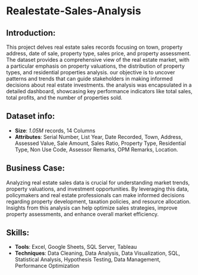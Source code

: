 # Realestate-Sales-Analysis

## Introduction:

This project delves real estate sales records focusing on town, property address, date of sale, property type, sales price, and property assessment. The dataset provides a comprehensive view of the real estate market, with a particular emphasis on property valuations, the distribution of property types, and residential properties analysis. our objective is to uncover patterns and trends that can guide stakeholders in making informed decisions about real estate investments. the analysis was encapsulated in a detailed dashboard, showcasing key performance indicators like total sales, total profits, and the number of properties sold. 

## Dataset info:

- **Size**: _1.05M_ records, 14 Columns
- **Attributes**: 
Serial Number, List Year, Date Recorded, Town, Address, Assessed Value, Sale Amount, Sales Ratio, Property Type, Residential Type, Non Use Code, Assessor Remarks, OPM Remarks, Location.

## Business Case:

Analyzing real estate sales data is crucial for understanding market trends, property valuations, and investment opportunities. By leveraging this data, policymakers and real estate professionals can make informed decisions regarding property development, taxation policies, and resource allocation. Insights from this analysis can help optimize sales strategies, improve property assessments, and enhance overall market efficiency.

## Skills: 

- **Tools**: Excel, Google Sheets, SQL Server, Tableau
- **Techniques**: Data Cleaning, Data Analysis, Data Visualization, SQL, Statistical Analysis, Hypothesis Testing, Data Management, Performance Optimization
